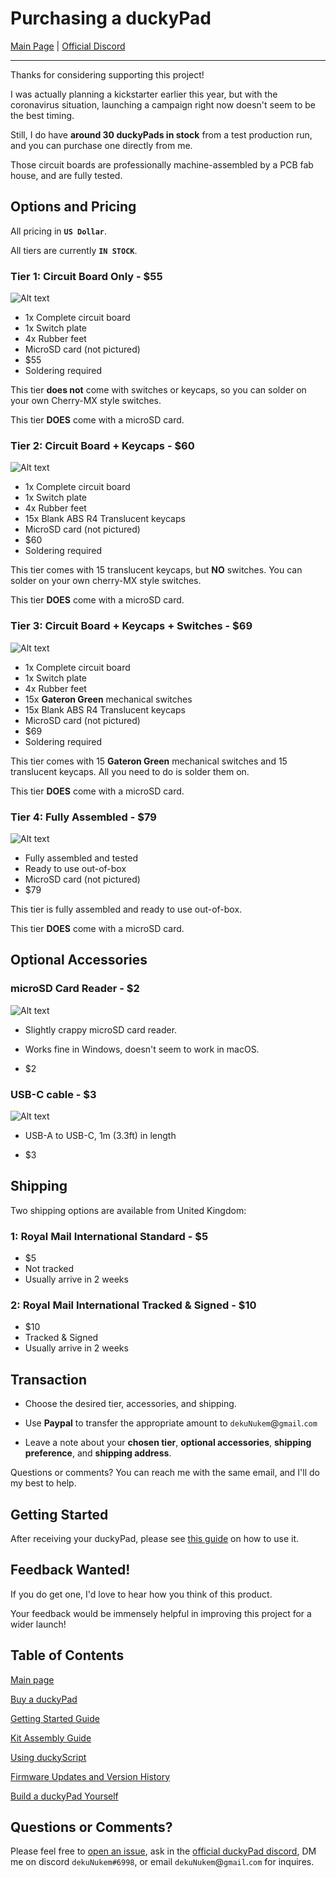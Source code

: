 # Purchasing a duckyPad

[Main Page](/README.md) | [Official Discord](https://discord.gg/4sJCBx5)

------

Thanks for considering supporting this project!

I was actually planning a kickstarter earlier this year, but with the coronavirus situation, launching a campaign right now doesn't seem to be the best timing.

Still, I do have **around 30 duckyPads in stock** from a test production run, and you can purchase one directly from me.

Those circuit boards are professionally machine-assembled by a PCB fab house, and are fully tested.

## Options and Pricing

All pricing in **`US Dollar`**.

All tiers are currently **`IN STOCK`**.

### Tier 1: Circuit Board Only - $55

![Alt text](resources/pics/tier1.jpg)

* 1x Complete circuit board
* 1x Switch plate
* 4x Rubber feet
* MicroSD card (not pictured)
* $55
* Soldering required

This tier **does not** come with switches or keycaps, so you can solder on your own Cherry-MX style switches.

This tier **DOES** come with a microSD card.

### Tier 2: Circuit Board + Keycaps - $60

![Alt text](resources/pics/tier2.jpg)

* 1x Complete circuit board
* 1x Switch plate
* 4x Rubber feet
* 15x Blank ABS R4 Translucent keycaps
* MicroSD card (not pictured)
* $60
* Soldering required

This tier comes with 15 translucent keycaps, but **NO** switches. You can solder on your own cherry-MX style switches.

This tier **DOES** come with a microSD card.

### Tier 3: Circuit Board + Keycaps + Switches - $69

![Alt text](resources/pics/tier3.jpg)

* 1x Complete circuit board
* 1x Switch plate
* 4x Rubber feet
* 15x **Gateron Green** mechanical switches
* 15x Blank ABS R4 Translucent keycaps
* MicroSD card (not pictured)
* $69
* Soldering required

This tier comes with 15 **Gateron Green** mechanical switches and 15 translucent keycaps. All you need to do is solder them on.

This tier **DOES** come with a microSD card.

### Tier 4: Fully Assembled - $79

![Alt text](resources/pics/title.jpg)

* Fully assembled and tested
* Ready to use out-of-box
* MicroSD card (not pictured)
* $79

This tier is fully assembled and ready to use out-of-box.

This tier **DOES** come with a microSD card.

## Optional Accessories

### microSD Card Reader - $2

![Alt text](resources/pics/sd_reader.jpg)

* Slightly crappy microSD card reader.

* Works fine in Windows, doesn't seem to work in macOS.

* $2

### USB-C cable - $3

![Alt text](resources/pics/cable.jpg)

* USB-A to USB-C, 1m (3.3ft) in length

* $3

## Shipping

Two shipping options are available from United Kingdom:

### 1: Royal Mail International Standard - $5

* $5
* Not tracked
* Usually arrive in 2 weeks

### 2: Royal Mail International Tracked & Signed - $10

* $10
* Tracked & Signed
* Usually arrive in 2 weeks

## Transaction

* Choose the desired tier, accessories, and shipping.

* Use **Paypal** to transfer the appropriate amount to `dekuNukem`@`gmail`.`com`

* Leave a note about your **chosen tier**, **optional accessories**, **shipping preference**, and **shipping address**.

Questions or comments? You can reach me with the same email, and I'll do my best to help.

## Getting Started

After receiving your duckyPad, please see [this guide](./getting_started.md) on how to use it.

## Feedback Wanted!

If you do get one, I'd love to hear how you think of this product.

Your feedback would be immensely helpful in improving this project for a wider launch!

## Table of Contents

[Main page](README.md)

[Buy a duckyPad](purchase_information.md)

[Getting Started Guide](getting_started.md)

[Kit Assembly Guide](kit_assembly_guide.md)

[Using duckyScript](duckyscript_info.md)

[Firmware Updates and Version History](firmware_updates_and_version_history.md)

[Build a duckyPad Yourself](build_it_yourself.md)

## Questions or Comments?

Please feel free to [open an issue](https://github.com/dekuNukem/duckypad/issues), ask in the [official duckyPad discord](https://discord.gg/4sJCBx5), DM me on discord `dekuNukem#6998`, or email `dekuNukem`@`gmail`.`com` for inquires.